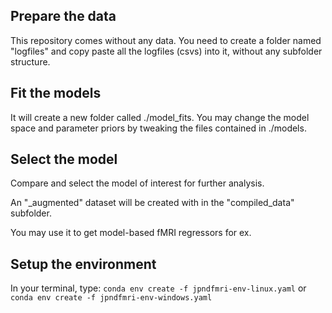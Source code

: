 ## Prepare the data

This repository comes without any data. You need to create a folder named "logfiles" and copy paste all the logfiles (csvs) into it, without any subfolder structure.

## Fit the models

It will create a new folder called ./model_fits. You may change the model space and parameter priors by tweaking the files contained in ./models.

## Select the model

Compare and select the model of interest for further analysis.

An "_augmented" dataset will be created with in the "compiled_data" subfolder. 

You may use it to get model-based fMRI regressors for ex.


## Setup the environment

In your terminal, type:
`conda env create -f jpndfmri-env-linux.yaml` or `conda env create -f jpndfmri-env-windows.yaml`